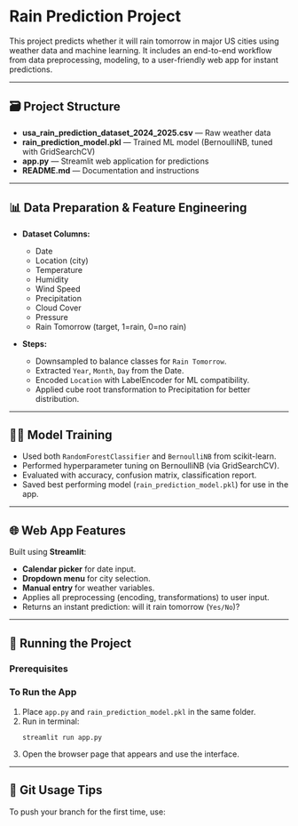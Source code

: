 # Rain Prediction Project

This project predicts whether it will rain tomorrow in major US cities using weather data and machine learning. It includes an end-to-end workflow from data preprocessing, modeling, to a user-friendly web app for instant predictions.

---

## 🗃 Project Structure

- **usa_rain_prediction_dataset_2024_2025.csv** — Raw weather data
- **rain_prediction_model.pkl** — Trained ML model (BernoulliNB, tuned with GridSearchCV)
- **app.py** — Streamlit web application for predictions
- **README.md** — Documentation and instructions

---

## 📊 Data Preparation & Feature Engineering

- **Dataset Columns:**  
  - Date
  - Location (city)
  - Temperature
  - Humidity
  - Wind Speed
  - Precipitation
  - Cloud Cover
  - Pressure
  - Rain Tomorrow (target, 1=rain, 0=no rain)

- **Steps:**  
  - Downsampled to balance classes for `Rain Tomorrow`.
  - Extracted `Year`, `Month`, `Day` from the Date.
  - Encoded `Location` with LabelEncoder for ML compatibility.
  - Applied cube root transformation to Precipitation for better distribution.

---

## 🏋️‍♂️ Model Training

- Used both `RandomForestClassifier` and `BernoulliNB` from scikit-learn.
- Performed hyperparameter tuning on BernoulliNB (via GridSearchCV).
- Evaluated with accuracy, confusion matrix, classification report.
- Saved best performing model (`rain_prediction_model.pkl`) for use in the app.

---

## 🌐 Web App Features

Built using **Streamlit**:
- **Calendar picker** for date input.
- **Dropdown menu** for city selection.
- **Manual entry** for weather variables.
- Applies all preprocessing (encoding, transformations) to user input.
- Returns an instant prediction: will it rain tomorrow (`Yes/No`)?

---

## 🚀 Running the Project

### Prerequisites


### To Run the App

1. Place `app.py` and `rain_prediction_model.pkl` in the same folder.
2. Run in terminal:
    ```
    streamlit run app.py
    ```
3. Open the browser page that appears and use the interface.

---

## 🔁 Git Usage Tips

To push your branch for the first time, use:
